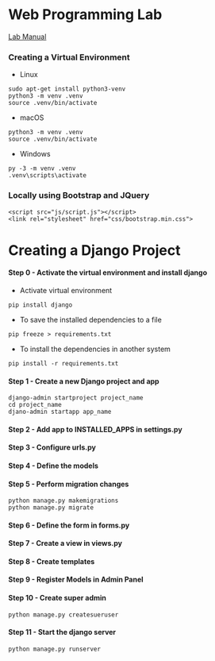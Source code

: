 # Web Programming Lab

[Lab Manual](https://github.com/spacedust26/MIT-CSE-Labs-2023-26/blob/main/SEM-6/WP/WP-LabManual.pdf)

### Creating a Virtual Environment
- Linux

```
sudo apt-get install python3-venv  
python3 -m venv .venv
source .venv/bin/activate
```

- macOS
```
python3 -m venv .venv
source .venv/bin/activate
```

- Windows
```
py -3 -m venv .venv
.venv\scripts\activate
```

### Locally using Bootstrap and JQuery
```
<script src="js/script.js"></script>
<link rel="stylesheet" href="css/bootstrap.min.css">
```

# Creating a Django Project

#### Step 0 - Activate the virtual environment and install django
- Activate virtual environment
```
pip install django
```
- To save the installed dependencies to a file  
```
pip freeze > requirements.txt
```
- To install the dependencies in another system
```
pip install -r requirements.txt
```
#### Step 1 - Create a new Django project and app
```
django-admin startproject project_name
cd project_name
djano-admin startapp app_name
```
#### Step 2 - Add app to INSTALLED_APPS in settings.py
#### Step 3 - Configure urls.py
#### Step 4 - Define the models
#### Step 5 - Perform migration changes
```
python manage.py makemigrations
python manage.py migrate
```
#### Step 6 - Define the form in forms.py
#### Step 7 - Create a view in views.py
#### Step 8 - Create templates
#### Step 9 - Register Models in Admin Panel
#### Step 10 - Create super admin
```
python manage.py createsueruser
```
#### Step 11 - Start the django server
```
python manage.py runserver
```